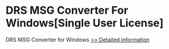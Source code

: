 # DRS MSG Converter For Windows[Single User License]
DRS MSG Converter for Windows
[>> Detailed information](https://secure.shareit.com/shareit/product.html?productid=301004307&affiliateid=200057808)